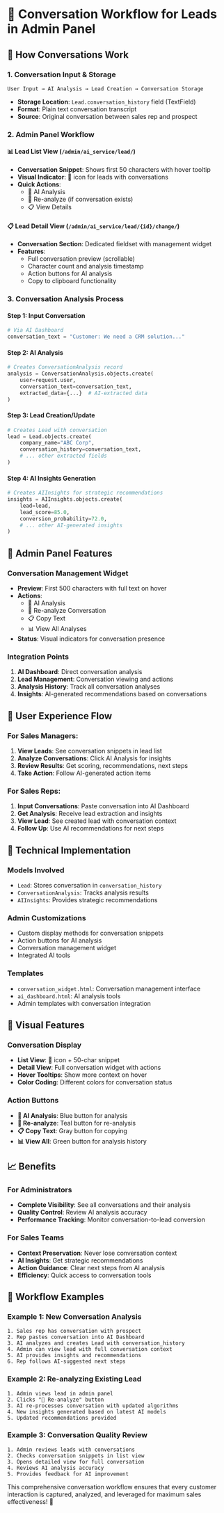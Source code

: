 # 💬 Conversation Workflow for Leads in Admin Panel

## 🎯 **How Conversations Work**

### **1. Conversation Input & Storage**
```
User Input → AI Analysis → Lead Creation → Conversation Storage
```

- **Storage Location**: `Lead.conversation_history` field (TextField)
- **Format**: Plain text conversation transcript
- **Source**: Original conversation between sales rep and prospect

### **2. Admin Panel Workflow**

#### **📊 Lead List View** (`/admin/ai_service/lead/`)
- **Conversation Snippet**: Shows first 50 characters with hover tooltip
- **Visual Indicator**: 💬 icon for leads with conversations
- **Quick Actions**: 
  - 🧠 AI Analysis
  - 🔄 Re-analyze (if conversation exists)
  - 📋 View Details

#### **📋 Lead Detail View** (`/admin/ai_service/lead/{id}/change/`)
- **Conversation Section**: Dedicated fieldset with management widget
- **Features**:
  - Full conversation preview (scrollable)
  - Character count and analysis timestamp
  - Action buttons for AI analysis
  - Copy to clipboard functionality

### **3. Conversation Analysis Process**

#### **Step 1: Input Conversation**
```python
# Via AI Dashboard
conversation_text = "Customer: We need a CRM solution..."
```

#### **Step 2: AI Analysis**
```python
# Creates ConversationAnalysis record
analysis = ConversationAnalysis.objects.create(
    user=request.user,
    conversation_text=conversation_text,
    extracted_data={...}  # AI-extracted data
)
```

#### **Step 3: Lead Creation/Update**
```python
# Creates Lead with conversation
lead = Lead.objects.create(
    company_name="ABC Corp",
    conversation_history=conversation_text,
    # ... other extracted fields
)
```

#### **Step 4: AI Insights Generation**
```python
# Creates AIInsights for strategic recommendations
insights = AIInsights.objects.create(
    lead=lead,
    lead_score=85.0,
    conversion_probability=72.0,
    # ... other AI-generated insights
)
```

## 🚀 **Admin Panel Features**

### **Conversation Management Widget**
- **Preview**: First 500 characters with full text on hover
- **Actions**: 
  - 🧠 AI Analysis
  - 🔄 Re-analyze Conversation
  - 📋 Copy Text
  - 📊 View All Analyses
- **Status**: Visual indicators for conversation presence

### **Integration Points**
1. **AI Dashboard**: Direct conversation analysis
2. **Lead Management**: Conversation viewing and actions
3. **Analysis History**: Track all conversation analyses
4. **Insights**: AI-generated recommendations based on conversations

## 📱 **User Experience Flow**

### **For Sales Managers:**
1. **View Leads**: See conversation snippets in lead list
2. **Analyze Conversations**: Click AI Analysis for insights
3. **Review Results**: Get scoring, recommendations, next steps
4. **Take Action**: Follow AI-generated action items

### **For Sales Reps:**
1. **Input Conversations**: Paste conversation into AI Dashboard
2. **Get Analysis**: Receive lead extraction and insights
3. **View Lead**: See created lead with conversation context
4. **Follow Up**: Use AI recommendations for next steps

## 🔧 **Technical Implementation**

### **Models Involved**
- `Lead`: Stores conversation in `conversation_history`
- `ConversationAnalysis`: Tracks analysis results
- `AIInsights`: Provides strategic recommendations

### **Admin Customizations**
- Custom display methods for conversation snippets
- Action buttons for AI analysis
- Conversation management widget
- Integrated AI tools

### **Templates**
- `conversation_widget.html`: Conversation management interface
- `ai_dashboard.html`: AI analysis tools
- Admin templates with conversation integration

## 🎨 **Visual Features**

### **Conversation Display**
- **List View**: 💬 icon + 50-char snippet
- **Detail View**: Full conversation widget with actions
- **Hover Tooltips**: Show more context on hover
- **Color Coding**: Different colors for conversation status

### **Action Buttons**
- **🧠 AI Analysis**: Blue button for analysis
- **🔄 Re-analyze**: Teal button for re-analysis
- **📋 Copy Text**: Gray button for copying
- **📊 View All**: Green button for analysis history

## 📈 **Benefits**

### **For Administrators**
- **Complete Visibility**: See all conversations and their analysis
- **Quality Control**: Review AI analysis accuracy
- **Performance Tracking**: Monitor conversation-to-lead conversion

### **For Sales Teams**
- **Context Preservation**: Never lose conversation context
- **AI Insights**: Get strategic recommendations
- **Action Guidance**: Clear next steps from AI analysis
- **Efficiency**: Quick access to conversation tools

## 🔄 **Workflow Examples**

### **Example 1: New Conversation Analysis**
```
1. Sales rep has conversation with prospect
2. Rep pastes conversation into AI Dashboard
3. AI analyzes and creates Lead with conversation_history
4. Admin can view lead with full conversation context
5. AI provides insights and recommendations
6. Rep follows AI-suggested next steps
```

### **Example 2: Re-analyzing Existing Lead**
```
1. Admin views lead in admin panel
2. Clicks "🔄 Re-analyze" button
3. AI re-processes conversation with updated algorithms
4. New insights generated based on latest AI models
5. Updated recommendations provided
```

### **Example 3: Conversation Quality Review**
```
1. Admin reviews leads with conversations
2. Checks conversation snippets in list view
3. Opens detailed view for full conversation
4. Reviews AI analysis accuracy
5. Provides feedback for AI improvement
```

This comprehensive conversation workflow ensures that every customer interaction is captured, analyzed, and leveraged for maximum sales effectiveness! 🎉
